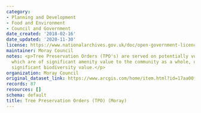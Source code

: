 ```yaml
---
category:
- Planning and Development
- Food and Environment
- Council and Government
date_created: '2018-02-16'
date_updated: '2020-11-30'
license: https://www.nationalarchives.gov.uk/doc/open-government-licence/version/3/
maintainer: Moray Council
notes: <p>Tree Preservation Orders (TPO's) are served on potentially vulnerable trees
  which are of significant amenity value to the community as a whole, or trees of
  significant biodiversity value.</p>
organization: Moray Council
original_dataset_link: https://www.arcgis.com/home/item.html?id=17aa00fec3f248aa8c92bd3c12355996
records: 87
resources: []
schema: default
title: Tree Preservation Orders (TPO) (Moray)
---
```

